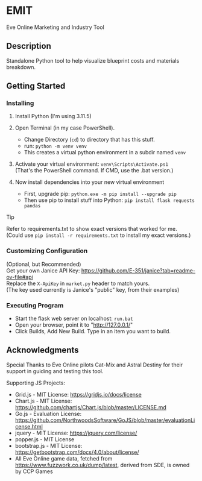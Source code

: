 # EMIT
Eve Online Marketing and Industry Tool

## Description
Standalone Python tool to help visualize blueprint costs and materials breakdown.

## Getting Started

### Installing

1. Install Python (I'm using 3.11.5)

2. Open Terminal (in my case PowerShell).
   * Change Directory (`cd`) to directory that has this stuff.
   * run: `python -m venv venv`
   * This creates a virtual python environment in a subdir named `venv`

3. Activate your virtual environment: `venv\Scripts\Activate.ps1` \
   (That's the PowerShell command.  If CMD, use the .bat version.)

4. Now install dependencies into your new virtual environment
   * First, upgrade pip: `python.exe -m pip install --upgrade pip`
   * Then use pip to install stuff into Python: `pip install flask requests pandas`

> [!TIP]
> Refer to requirements.txt to show exact versions that worked for me.\
> (Could use `pip install -r requirements.txt` to install my exact versions.)

### Customizing Configuration

(Optional, but Recommended)\
Get your own Janice API Key: https://github.com/E-351/janice?tab=readme-ov-file#api \
Replace the `X-ApiKey` in `market.py` header to match yours.\
(The key used currently is Janice's "public" key, from their examples)

### Executing Program

* Start the flask web server on localhost: `run.bat`
* Open your browser, point it to "http://127.0.0.1/"
* Click Builds, Add New Build. Type in an item you want to build.

## Acknowledgments
Special Thanks to Eve Online pilots Cat-Mix and Astral Destiny for their support in guiding and testing this tool.

Supporting JS Projects:
* Grid.js - MIT License: https://gridjs.io/docs/license 
* Chart.js - MIT License: https://github.com/chartjs/Chart.js/blob/master/LICENSE.md
* Go.js - Evaluation License: https://github.com/NorthwoodsSoftware/GoJS/blob/master/evaluationLicense.html
* jquery - MIT License: https://jquery.com/license/
* popper.js - MIT License
* bootstrap.js - MIT License: https://getbootstrap.com/docs/4.0/about/license/
* All Eve Online game data, fetched from https://www.fuzzwork.co.uk/dump/latest, derived from SDE, is owned by CCP Games

